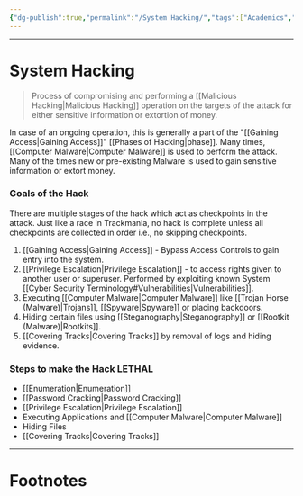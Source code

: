 ```yaml
---
{"dg-publish":true,"permalink":"/System Hacking/","tags":["Academics","CyberSec","EthHack"]}
---
```



---
# System Hacking
> Process of compromising and performing a [[Malicious Hacking\|Malicious Hacking]] operation on the targets of the attack for either sensitive information or extortion of money. 

In case of an ongoing operation, this is generally a part of the "[[Gaining Access\|Gaining Access]]" [[Phases of Hacking\|phase]]. 
Many times, [[Computer Malware\|Computer Malware]] is used to perform the attack. Many of the times new or pre-existing Malware is used to gain sensitive information or extort money.

### Goals of the Hack
There are multiple stages of the hack which act as checkpoints in the attack. Just like a race in Trackmania, no hack is complete unless all checkpoints are collected in order i.e., no skipping checkpoints.
1. [[Gaining Access\|Gaining Access]] - Bypass Access Controls to gain entry into the system.
2. [[Privilege Escalation\|Privilege Escalation]] - to access rights given to another user or superuser. Performed by exploiting known System [[Cyber Security Terminology#Vulnerabilities\|Vulnerabilities]].
3. Executing [[Computer Malware\|Computer Malware]] like [[Trojan Horse (Malware)\|Trojans]], [[Spyware\|Spyware]] or placing backdoors.
4. Hiding certain files using [[Steganography\|Steganography]] or [[Rootkit (Malware)\|Rootkits]].
5. [[Covering Tracks\|Covering Tracks]] by removal of logs and hiding evidence.

### Steps to make the Hack LETHAL
- [[Enumeration\|Enumeration]]
- [[Password Cracking\|Password Cracking]]
- [[Privilege Escalation\|Privilege Escalation]]
- Executing Applications and [[Computer Malware\|Computer Malware]]
- Hiding Files
- [[Covering Tracks\|Covering Tracks]]



---
# Footnotes